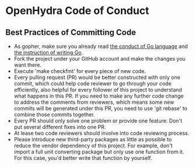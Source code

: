 # OpenHydra Code of Conduct

## Best Practices of Committing Code

- As gopher, make sure you already read [the conduct of Go language](https://golang.org/conduct) and [the instruction of writing Go](https://golang.org/doc/effective_go.html).
- Fork the project under your GitHub account and make the changes you want there.
- Execute 'make checkfmt' for every piece of new code.
- Every pulling request (PR) would be better constructed with only one commit, which could help code reviewer to go through your code efficiently, also helpful for every follower of this project to understand what happens in this PR. If you need to make any further code change to address the comments from reviewers, which means some new commits will be generated under this PR, you need to use 'git rebase' to combine those commits together.
- Every PR should only solve one problem or provide one feature. Don't put several different fixes into one PR.
- At lease two code reviewers should involve into code reviewing process.
- Please introduce new third-party packages as little as possible to reduce the vendor dependency of this project. For example, don't import a full unit converting package but only use one function from it. For this case, you'd better write that function by yourself.